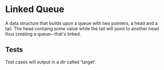 # Linked Queue
A data structure that builds upon a queue with two pointers, a head and a tail. The head containg some value while the tail will point to another head thus creating a queue--that's linked. 

## Tests
Test cases will output in a dir called 'target'.
